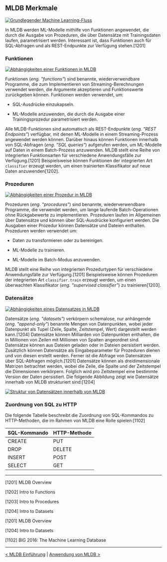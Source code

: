 ## MLDB Merkmale

[![Grundlegender Machine Learning-Fluss](./statics/11_mldb/BasicMLFlow.png)](./statics/11_mldb/BasicMLFlow.png)

In MLDB werden ML-Modelle mithilfe von Funktionen angewendet, die durch die Ausgabe von Prozeduren, die über Datensätze mit Trainingsdaten laufen, parametrisiert werden. Interessant ist, dass Funktionen auch für SQL-Abfragen und als REST-Endpunkte zur Verfügung stehen.[1201]

### Funktionen

[![Abhängigkeiten einer Funktionen in MLDB](./statics/11_mldb/Functions.png)](./statics/11_mldb/Functions.png)

Funktionen (_eng. "functions"_) sind benannte, wiederverwendbare Programme, die zum Implementieren von Streaming-Berechnungen verwendet werden, die Argumente akzeptieren und Funktionswerte zurückgeben können. Funktionen werden verwendet, um:

- SQL-Ausdrücke einzukapseln.

- ML-Modelle anzuwenden, die durch die Ausgabe einer Trainingsprozedur parametrisiert werden.

Alle MLDB-Funktionen sind automatisch als REST-Endpunkte (_eng. "REST Endpoints"_) verfügbar, mit denen ML-Modelle in einem Streaming-Prozess angewendet werden können. Darüber hinaus können Funktionen innerhalb von SQL-Abfragen (_eng. "SQL queries"_) aufgerufen werden, um ML-Modelle auf Daten in einem Batch-Prozess anzuwenden. MLDB stellt eine Reihe von integrierten Funktionsarten für verschiedene Anwendungsfälle zur Verfügung.[1201] Beispielsweise können Funktionen der integrierten Art `classifier` erzeugt werden, um einen trainierten Klassifikator auf neue Daten anzuwenden[1202].

### Prozeduren

[![Abhängigkeiten einer Prozedur in MLDB](./statics/11_mldb/Procedures.png)](./statics/11_mldb/Procedures.png)

Prozeduren (_eng. "procedures"_) sind benannte, wiederverwendbare Programme, die verwendet werden, um lange laufende Batch-Operationen ohne Rückgabewerte zu implementieren. Prozeduren laufen im Allgemeinen über Datensätze und können über SQL-Ausdrücke konfiguriert werden. Die Ausgaben einer Prozedur können Datensätze und Dateien enthalten. Prozeduren werden verwendet um:

- Daten zu transformieren oder zu bereinigen.

- ML-Modelle zu trainieren.

- ML-Modelle im Batch-Modus anzuwenden.

MLDB stellt eine Reihe von integrierten Prozedurtypen für verschiedene Anwendungsfälle zur Verfügung.[1201] Beispielsweise können Prozeduren der integrierten Art `classifier.train` erzeugt werden, um einen überwachten Klassifikator (_eng. "supervised classifier"_) zu trainieren[1203].

### Datensätze

[![Abhängigkeiten eines Datensatzes in MLDB](./statics/11_mldb/Datasets.png)](./statics/11_mldb/Datasets.png)

Datensätze (_eng. "datasets"_) verkörpern schemalose, nur anhängende (_eng. "append-only"_) benannte Mengen von Datenpunkten, wobei jeder Datenpunkt als Tupel (Zeile, Spalte, Zeitstempel, Wert) dargestellt werden kann.[1204] Datensätze können Milliarden von Datenpunkten enthalten, die in Millionen von Zeilen mit Millionen von Spalten angeordnet sind. Datensätze können aus Dateien geladen oder in Dateien persistiert werden. Zusätzlich können Datensätze als Eingabeparameter für Prozeduren dienen und von diesen erstellt werden. Ferner ist die Abfrage von Datensätzen über SQL-Abfragen möglich.[1201] Datensätze können als dreidimensionale Matrizen betrachtet werden, wobei die Zeile, die Spalte und der Zeitstempel die Dimensionen verkörpern. Folglich wird pro Zeitstempel eine bestimmte Version der Daten persistiert. Die folgende Abbildung zeigt wie Datensätze innerhalb von MLDB strukturiert sind:[1204]

[![Struktur von Datensätzen innerhalb von MLDB](./statics/11_mldb/SlicedDataset.png)](./statics/11_mldb/SlicedDataset.png)

### Zuordnung von SQL zu HTTP

Die folgende Tabelle beschreibt die Zuordnung von SQL-Kommandos zu HTTP-Methoden, die im Rahmen von MLDB eine Rolle spielen:[1102]

| **SQL-Kommando** | **HTTP-Methode** |
| ---------------- | ---------------- |
| CREATE           | PUT              |
| DROP             | DELETE           |
| INSERT           | POST             |
| SELECT           | GET              |

------

[1201] MLDB Overview

[1202] Intro to Functions

[1203] Intro to Procedures

[1204] Intro to Datasets

[1201] MLDB Overview

[1204] Intro to Datasets

[1102] BIG 2016: The Machine Learning Database

------

[< MLDB Einführung](11_mldb_intro.md) | [Anwendung von MLDB >](13_mldb_example.md)

